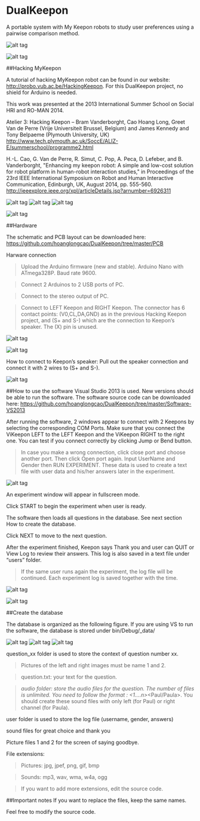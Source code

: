# DualKeepon
A portable system with My Keepon robots to study user preferences using a pairwise comparison method.

![alt tag](https://github.com/hoanglongcao/DualKeepon/blob/master/img/Dual-Keepon-speech.png)

![alt tag](https://github.com/hoanglongcao/DualKeepon/blob/master/img/DualKeepon-Hardware.png)

##Hacking MyKeepon

A tutorial of hacking MyKeepon robot can  be found in our website: http://probo.vub.ac.be/HackingKeepon. For this DualKeepon project, no shield for Arduino is needed.

This work was presented at the 2013 International Summer School on Social HRI and RO-MAN 2014.

Atelier 3: Hacking Keepon – Bram Vanderborght, Cao Hoang Long, Greet Van de Perre (Vrije Universiteit Brussel, Belgium) and James Kennedy and Tony Belpaeme (Plymouth University, UK)
http://www.tech.plymouth.ac.uk/SoccE/ALIZ-E/summerschool/programme2.html

H.-L. Cao, G. Van de Perre, R. Simut, C. Pop, A. Peca, D. Lefeber, and B. Vanderborght, "Enhancing my keepon robot: A simple and low-cost solution for robot platform in human-robot interaction studies," in Proceedings of the 23rd IEEE International Symposium on Robot and Human Interactive Communication, Edinburgh, UK, August 2014, pp. 555-560. 
http://ieeexplore.ieee.org/xpl/articleDetails.jsp?arnumber=6926311

![alt tag](https://github.com/hoanglongcao/DualKeepon/blob/master/img/image008%5B1%5D.jpg)
![alt tag](https://github.com/hoanglongcao/DualKeepon/blob/master/img/image010%5B1%5D.jpg)
![alt tag](https://github.com/hoanglongcao/DualKeepon/blob/master/img/image012%5B1%5D.jpg)

![alt tag](https://github.com/hoanglongcao/DualKeepon/blob/master/img/summerschool-1.jpg)

##Hardware

The schematic and PCB layout can be downloaded here: https://github.com/hoanglongcao/DualKeepon/tree/master/PCB

Harware connection

>Upload the Arduino firmware (new and stable). Arduino Nano with ATmega328P. Baud rate 9600.

>Connect 2 Arduinos to 2 USB ports of PC.

>Connect to the stereo output of PC.

>Connect to LEFT Keepon and RIGHT Keepon. The connector has 6 contact points: (V0,CL,DA,GND) as in the previous Hacking Keepon project, and (S+ and S-) which are the connection to Keepon’s speaker. The (X) pin is unused.

![alt tag](https://github.com/hoanglongcao/DualKeepon/blob/master/img/tut1.png)

![alt tag](https://github.com/hoanglongcao/DualKeepon/blob/master/img/tut2.jpg)

How to connect to Keepon’s speaker: Pull out the speaker connection and connect it with 2 wires to (S+ and S-).

![alt tag](https://github.com/hoanglongcao/DualKeepon/blob/master/img/tut3.png)

##How to use the software
Visual Studio 2013 is used. New versions should be able to run the software. The software source code can be downloaded here: https://github.com/hoanglongcao/DualKeepon/tree/master/Software-VS2013

After running the software, 2 windows appear to connect with 2 Keepons by selecting the corresponding COM Ports. Make sure that you connect the ViKeepon LEFT to the LEFT Keepon and the ViKeepon RIGHT to the right one. You can test if you connect correctly by clicking Jump or Bend button.

>In case you make a wrong connection, click close port and choose another port. Then click Open port again.
Input UserName and Gender then RUN EXPERIMENT. These data is used to create a text file with user data and his/her answers later in the experiment.

![alt tag](https://github.com/hoanglongcao/DualKeepon/blob/master/img/tut4.png)
 
An experiment window will appear in fullscreen mode.

Click START to begin the experiment when user is ready.

The software then loads all questions in the database. See next section How to create the database.

Click NEXT to move to the next question.

After the experiment finished, Keepon says Thank you and user can QUIT or View Log to review their answers. This log is also saved in a text file under “users” folder.

>If the same user runs again the experiment, the log file will be continued. Each experiment log is saved together with the time.

![alt tag](https://github.com/hoanglongcao/DualKeepon/blob/master/img/tut5.png)

![alt tag](https://github.com/hoanglongcao/DualKeepon/blob/master/img/tut6.png)

##Create the database

The database is organized as the following figure.  If you are using VS to run the software, the database is stored under bin/Debug/_data/

![alt tag](https://github.com/hoanglongcao/DualKeepon/blob/master/img/tut7.png)
![alt tag](https://github.com/hoanglongcao/DualKeepon/blob/master/img/tut8.png)
![alt tag](https://github.com/hoanglongcao/DualKeepon/blob/master/img/tut9.png)

question_xx folder is used to store the context of question number xx.

>Pictures of the left and right images must be name 1 and 2.

>question.txt: your text for the question.

>	_audio folder: store the audio files for the question. The number of files is unlimited. You need to follow the format : <1....n>_<Paul/Paula>. You should create these sound files with only left (for Paul) or right channel (for Paula).

user folder is used to store the log file (username, gender, answers)

sound files for great choice and thank you

Picture files 1 and 2 for the screen of saying goodbye.

File extensions:
>Pictures: jpg, jpef, png, gif, bmp

>Sounds: mp3, wav, wma, w4a, ogg

>If you want to add more extensions, edit the source code.

##Important notes
If you want to replace the files, keep the same names.

Feel free to modify the source code.
